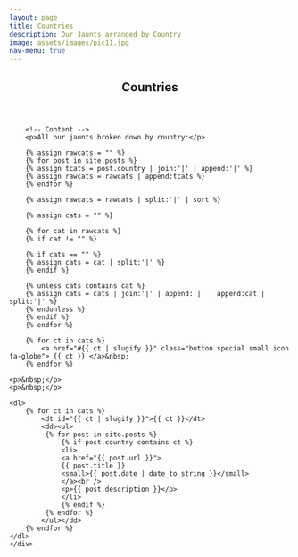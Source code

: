 ```yaml
---
layout: page
title: Countries
description: Our Jaunts arranged by Country
image: assets/images/pic11.jpg
nav-menu: true
---
```


<!-- Main -->
<div id="main" class="alt">

<!-- One -->
<section id="one">
	<div class="inner">
		<header class="major">
			<h1>Countries</h1>
		</header>

		<!-- Content -->
		<p>All our jaunts broken down by country:</p>
		
		{% assign rawcats = "" %}
		{% for post in site.posts %}
		{% assign tcats = post.country | join:'|' | append:'|' %}
		{% assign rawcats = rawcats | append:tcats %}
		{% endfor %}

		{% assign rawcats = rawcats | split:'|' | sort %}

		{% assign cats = "" %}

		{% for cat in rawcats %}
		{% if cat != "" %}

		{% if cats == "" %}
		{% assign cats = cat | split:'|' %}
		{% endif %}

		{% unless cats contains cat %}
		{% assign cats = cats | join:'|' | append:'|' | append:cat | split:'|' %}
		{% endunless %}
		{% endif %}
		{% endfor %}

		{% for ct in cats %}
			<a href="#{{ ct | slugify }}" class="button special small icon fa-globe"> {{ ct }} </a>&nbsp;
		{% endfor %}
	
	<p>&nbsp;</p>
	<p>&nbsp;</p>

	<dl>
		{% for ct in cats %}
			<dt id="{{ ct | slugify }}">{{ ct }}</dt>
			<dd><ul>
			 {% for post in site.posts %}
				 {% if post.country contains ct %}
				 <li>
				 <a href="{{ post.url }}">
				 {{ post.title }}
				 <small>{{ post.date | date_to_string }}</small>
				 </a><br />
				 <p>{{ post.description }}</p>
				 </li>
				 {% endif %}
			 {% endfor %}
			</ul></dd>
		{% endfor %}	
	</dl>
	</div>
</section>

</div>
